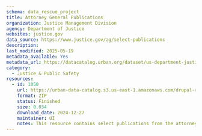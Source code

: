 ```yaml
---
schema: data_rescue_project 
title: Attorney General Publications
organization: Justice Management Division
agency: Department of Justice
websites: justice.gov
data_source: https://www.justice.gov/ag/select-publications
description: 
last_modified: 2025-05-19
metadata_available: Yes
metadata_url: https://datacatalog.urban.org/dataset/us-department-justice-attorney-general-publications
category:
  - Justice & Public Safety 
resources:
  - id: 1050
    url: https://urban-data-catalog.s3.us-east-1.amazonaws.com/drupal-root-live/2025/03/28/justice-and-safety/doj-attorney-general-publications/data.zip
    format: ZIP
    status: Finished
    size: 0.034
    download_date: 2024-12-27
    maintainer: UI
    notes: This resource contains select publications from the attorney general during the Biden administration.
---
```

